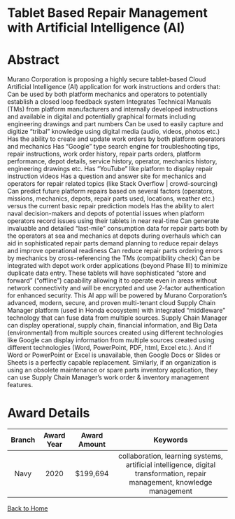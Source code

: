 
Tablet Based Repair Management with Artificial Intelligence (AI)
================================================================

# Abstract


Murano Corporation is proposing a highly secure tablet-based Cloud Artificial Intelligence (AI) application for work instructions and orders that: Can be used by both platform mechanics and operators to potentially establish a closed loop feedback system Integrates Technical Manuals (TMs) from platform manufacturers and internally developed instructions and available in digital and potentially graphical formats including engineering drawings and part numbers Can be used to easily capture and digitize “tribal” knowledge using digital media (audio, videos, photos etc.) Has the ability to create and update work orders by both platform operators and mechanics Has “Google” type search engine for troubleshooting tips, repair instructions, work order history, repair parts orders, platform performance, depot details, service history, operator, mechanics history, engineering drawings etc. Has “YouTube” like platform to display repair instruction videos Has a question and answer site for mechanics and operators for repair related topics (like Stack Overflow | crowd-sourcing) Can predict future platform repairs based on several factors (operators, missions, mechanics, depots, repair parts used, locations, weather etc.) versus the current basic repair prediction models Has the ability to alert naval decision-makers and depots of potential issues when platform operators record issues using their tablets in near real-time Can generate invaluable and detailed “last-mile” consumption data for repair parts both by the operators at sea and mechanics at depots during overhauls which can aid in sophisticated repair parts demand planning to reduce repair delays and improve operational readiness Can reduce repair parts ordering errors by mechanics by cross-referencing the TMs (compatibility check) Can be integrated with depot work order applications (beyond Phase III) to minimize duplicate data entry. These tablets will have sophisticated “store and forward” (“offline”) capability allowing it to operate even in areas without network connectivity and will be encrypted and use 2-factor authentication for enhanced security. This AI app will be powered by Murano Corporation’s advanced, modern, secure, and proven multi-tenant cloud Supply Chain Manager platform (used in Honda ecosystem) with integrated “middleware” technology that can fuse data from multiple sources. Supply Chain Manager can display operational, supply chain, financial information, and Big Data (environmental) from multiple sources created using different technologies like Google can display information from multiple sources created using different technologies (Word, PowerPoint, PDF, html, Excel etc.). And if Word or PowerPoint or Excel is unavailable, then Google Docs or Slides or Sheets is a perfectly capable replacement. Similarly, if an organization is using an obsolete maintenance or spare parts inventory application, they can use Supply Chain Manager’s work order & inventory management features.  

# Award Details

|Branch|Award Year|Award Amount|Keywords|
| :---: | :---: | :---: | :---: |
|Navy|2020|$199,694|collaboration, learning systems, artificial intelligence, digital transformation, repair management, knowledge management|
  
  


[Back to Home](https://github.com/chrischow/dod_sbir_awards#2178)